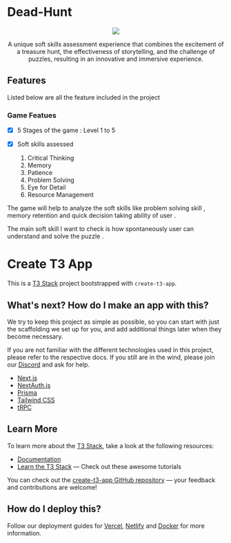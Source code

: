 # Dead-Hunt

<p align = "center">
<img src="https://github.com/Goel-Bhavye8302/dead-hunt/blob/main/public/assets/Screenshot%202023-05-08%20180329.png">
</p>

<p align="center">
A unique soft skills assessment experience that combines the excitement of a treasure hunt, the effectiveness of storytelling, and the challenge of puzzles, resulting in an innovative and immersive experience.
</p>

## Features 
Listed below are all the feature included in the project

### Game Featues 

- [x] 5 Stages of the game : Level 1 to 5

- [x] Soft skills assessed 

  1. Critical Thinking
  2. Memory
  3. Patience
  4. Problem Solving
  5. Eye for Detail
  6. Resource Management

The game will help to analyze the soft skills like problem solving skill , memory retention and quick decision taking ability of user .

The main soft skill I want to check is how spontaneously user can understand and solve the puzzle .

# Create T3 App

This is a [T3 Stack](https://create.t3.gg/) project bootstrapped with `create-t3-app`.

## What's next? How do I make an app with this?

We try to keep this project as simple as possible, so you can start with just the scaffolding we set up for you, and add additional things later when they become necessary.

If you are not familiar with the different technologies used in this project, please refer to the respective docs. If you still are in the wind, please join our [Discord](https://t3.gg/discord) and ask for help.

- [Next.js](https://nextjs.org)
- [NextAuth.js](https://next-auth.js.org)
- [Prisma](https://prisma.io)
- [Tailwind CSS](https://tailwindcss.com)
- [tRPC](https://trpc.io)

## Learn More

To learn more about the [T3 Stack](https://create.t3.gg/), take a look at the following resources:

- [Documentation](https://create.t3.gg/)
- [Learn the T3 Stack](https://create.t3.gg/en/faq#what-learning-resources-are-currently-available) — Check out these awesome tutorials

You can check out the [create-t3-app GitHub repository](https://github.com/t3-oss/create-t3-app) — your feedback and contributions are welcome!

## How do I deploy this?

Follow our deployment guides for [Vercel](https://create.t3.gg/en/deployment/vercel), [Netlify](https://create.t3.gg/en/deployment/netlify) and [Docker](https://create.t3.gg/en/deployment/docker) for more information.
